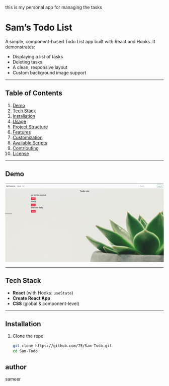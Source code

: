 this is my personal app for managing the tasks

# Sam’s Todo List

A simple, component-based Todo List app built with React and Hooks. It demonstrates:

- Displaying a list of tasks  
- Deleting tasks  
- A clean, responsive layout  
- Custom background image support  

---

## Table of Contents

1. [Demo](#demo)  
2. [Tech Stack](#tech-stack)  
3. [Installation](#installation)  
4. [Usage](#usage)  
5. [Project Structure](#project-structure)  
6. [Features](#features)  
7. [Customization](#customization)  
8. [Available Scripts](#available-scripts)  
9. [Contributing](#contributing)  
10. [License](#license)  

---

## Demo

![Todo List Screenshot](./public/image.png)

---

## Tech Stack

- **React** (with Hooks: `useState`)  
- **Create React App**  
- **CSS** (global & component-level)  

---

## Installation

1. Clone the repo:  
   ```bash
   git clone https://github.com/75/Sam-Todo.git
   cd Sam-Todo
## author
sameer